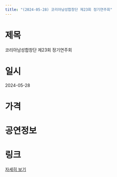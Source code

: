 ```yaml
---
title: "(2024-05-28) 코리아남성합창단 제23회 정기연주회"
---
```


# 제목
코리아남성합창단 제23회 정기연주회

# 일시
2024-05-28

# 가격


# 공연정보
  
  


# 링크
[자세히 보기](https://www.sac.or.kr/site/main/show/show_view?SN=62178 "https://www.sac.or.kr/site/main/show/show_view?SN=62178")

